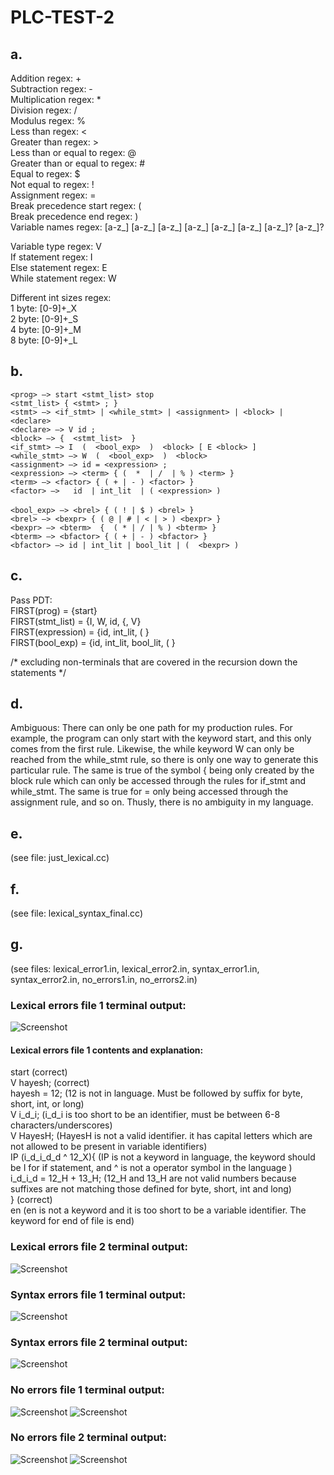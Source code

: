 # PLC-TEST-2

## a.
Addition regex: +\
Subtraction regex: -\
Multiplication regex: *\
Division regex: /\
Modulus regex: %\
Less than regex: <\
Greater than regex: >\
Less than or equal to regex: @\
Greater than or equal to regex: #\
Equal to regex: $\
Not equal to regex: ! \
Assignment regex: =\
Break precedence start regex: (\
Break precedence end regex: )\
Variable names regex: [a-z_] [a-z_] [a-z_] [a-z_] [a-z_] [a-z_] [a-z_]? [a-z_]?

Variable type regex: V\
If statement regex: I\
Else statement regex: E\
While statement regex: W


Different int sizes regex:\
1 byte: [0-9]+_X\
2 byte: [0-9]+_S\
4 byte: [0-9]+_M\
8 byte: [0-9]+_L

## b.

`<prog> —> start <stmt_list> stop `\
`<stmt_list> { <stmt> ; } `\
`<stmt> —> <if_stmt> | <while_stmt> | <assignment> | <block> | <declare> `\
`<declare> —> V id ;`\
`<block> —> {  <stmt_list>  }`\
`<if_stmt> —> I  (  <bool_exp>  )  <block> [ E <block> ]`\
`<while_stmt> —> W  (  <bool_exp>  )  <block>`\
`<assignment> —> id = <expression> ;`\
`<expression> —> <term> { (  *  | /  | % ) <term> }`\
`<term> —> <factor> { ( + | - ) <factor> }`\
`<factor> —>   id  | int_lit  | ( <expression> )`\
\
`<bool_exp> —> <brel> { ( ! | $ ) <brel> }`\
`<brel> —> <bexpr> { ( @ | # | < | > ) <bexpr> }`\
`<bexpr> —> <bterm>  {  ( * | / | % ) <bterm> }`\
`<bterm> —> <bfactor> { ( + | - ) <bfactor> }`\
`<bfactor> —> id | int_lit | bool_lit | (  <bexpr> )`

## c.
Pass PDT:\
FIRST(prog) = {start}\
FIRST(stmt_list) = {I, W, id, {, V}\
FIRST(expression) = {id, int_lit, ( }\
FIRST(bool_exp) = {id, int_lit, bool_lit, ( } 

/* excluding non-terminals that are covered in the recursion down the statements */

## d.
Ambiguous: There can only be one path for my production rules. For example, the program can only start with the keyword start, and this only comes from the first rule. Likewise, the while keyword W can only be reached from the while_stmt rule, so there is only one way to generate this particular rule. The same is true of the symbol { being only created by the block rule which can only be accessed through the rules for if_stmt and while_stmt. The same is true for = only being accessed through the assignment rule, and so on. Thusly, there is no ambiguity in my language.

## e.
(see file: just_lexical.cc)

## f.
(see file: lexical_syntax_final.cc)

## g.
(see files: lexical_error1.in, lexical_error2.in, syntax_error1.in, syntax_error2.in, no_errors1.in, no_errors2.in)

### Lexical errors file 1 terminal output:
![Screenshot](lexical_error1_terminal.png)

#### Lexical errors file 1 contents and explanation:

start (correct)\
V hayesh; (correct)\
hayesh = 12; (12 is not in language. Must be followed by suffix for byte, short, int, or long)\
V i_d_i; (i_d_i is too short to be an identifier, must be between 6-8 characters/underscores)\
V HayesH; (HayesH is not a valid identifier. it has capital letters which are not allowed to be present in variable identifiers)\
IP (i_d_i_d_d ^ 12_X){ (IP is not a keyword in language, the keyword should be I for if statement, and ^ is not a operator symbol in the language )\
    i_d_i_d = 12_H + 13_H; (12_H and 13_H are not valid numbers because suffixes are not matching those defined for byte, short, int and long)\
} (correct)\
en (en is not a keyword and it is too short to be a variable identifier. The keyword for end of file is end)

### Lexical errors file 2 terminal output:
![Screenshot](lexical_error2_terminal.png)

### Syntax errors file 1 terminal output:
![Screenshot](syntax_errors1_terminal.png)

### Syntax errors file 2 terminal output:
![Screenshot](syntax_errors2_terminal.png)

### No errors file 1 terminal output:
![Screenshot](no_errors1_terminal_top.png)
![Screenshot](no_errors1_terminal_bottom.png)

### No errors file 2 terminal output:
![Screenshot](no_errors2_terminal1.png)
![Screenshot](no_errors2_terminal2.png)


